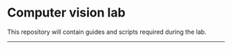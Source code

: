 # Computer vision lab

This repository will contain guides and scripts required during the lab.
____
